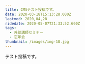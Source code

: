 ```yaml
---
title: CMSテスト投稿です。
date: 2020-03-18T15:13:28.000Z
lastmod: 2020,04,28
ridedate: 2020-05-07T21:33:52.660Z
tags:
  - 外部講師セミナー
  - 忘年会
thumbnail: /images/img-18.jpg
---
```

テスト投稿です。